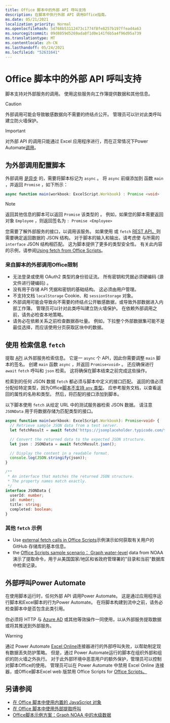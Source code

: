 ```yaml
---
title: Office 脚本中的外部 API 呼叫支持
description: 在脚本中执行外部 API 调用Office指南。
ms.date: 05/21/2021
localization_priority: Normal
ms.openlocfilehash: 5d768b53112473c1774f8fe8257b197ffead4a63
ms.sourcegitcommit: 09d8859d5269ada8f1d0e141f6b5a4f96d95a739
ms.translationtype: MT
ms.contentlocale: zh-CN
ms.lasthandoff: 05/24/2021
ms.locfileid: "52631641"
---
```

# <a name="external-api-call-support-in-office-scripts"></a>Office 脚本中的外部 API 呼叫支持

脚本支持对外部服务的调用。 使用这些服务向工作簿提供数据和其他信息。

> [!CAUTION]
> 外部调用可能会导致敏感数据向不需要的终结点公开。 管理员可以针对此类呼叫建立防火墙保护。

> [!IMPORTANT]
> 对外部 API 的调用只能通过 Excel 应用程序进行，而在正常情况下Power Automate[调用](#external-calls-from-power-automate)。

## <a name="configure-your-script-for-external-calls"></a>为外部调用配置脚本

外部调用 [是异步](https://developer.mozilla.org/docs/Learn/JavaScript/Asynchronous/Async_await) 的，需要将脚本标记为 `async` 。 将 `async` 前缀添加到 函数 `main` ，并返回 `Promise` ，如下所示：

```typescript
async function main(workbook: ExcelScript.Workbook) : Promise <void>
```

> [!NOTE]
> 返回其他信息的脚本可以返回 `Promise` 该类型的 。 例如，如果您的脚本需要返回对象 `Employee` ，则返回签名为 `: Promise <Employee>`

您需要了解外部服务的接口，以调用该服务。 如果使用 或 `fetch` [REST API，](https://wikipedia.org/wiki/Representational_state_transfer)则需要确定返回数据的 JSON 结构。 对于脚本的输入和输出，请考虑使 与所需的 `interface` JSON 结构相匹配。 这为脚本提供了更多的类型安全性。 有关此内容的示例，请参阅[Using fetch from Office Scripts](../resources/samples/external-fetch-calls.md)。

### <a name="limitations-with-external-calls-from-office-scripts"></a>来自脚本的外部调用Office限制

* 无法登录或使用 OAuth2 类型的身份验证流。 所有密钥和凭据必须硬编码 (源文件进行硬编码) 。
* 没有用于存储 API 凭据和密钥的基础结构。 这必须由用户管理。
* 不支持文档 `localStorage` Cookie、和 `sessionStorage` 对象。
* 外部调用可能会导致向不需要的终结点公开敏感数据，或导致外部数据进入内部工作簿。 管理员可以针对此类呼叫建立防火墙保护。 在依赖外部调用之前，请务必检查本地策略。
* 请务必在依赖关系之前检查数据吞吐量。 例如，下拉整个外部数据集可能不是最佳选择，而应该使用分页获取区块中的数据。

## <a name="retrieve-information-with-fetch"></a>使用 检索信息 `fetch`

提取 [API](https://developer.mozilla.org/docs/Web/API/Fetch_API) 从外部服务检索信息。 它是一 `async` 个 API，因此你需要调整 `main` 脚本的签名。 创建 `main` 函数 `async` ，并返回 `Promise<void>` 。 还应确保进行 `await` `fetch` 呼叫和 `json` 检索。 这将确保在脚本结束之前完成这些操作。

检索到的任何 JSON 数据 `fetch` 都必须与脚本中定义的接口匹配。 返回的值必须分配给特定类型，因为Office[脚本不支持 `any` 类型](typescript-restrictions.md#no-any-type-in-office-scripts)。 应参考服务文档，以查看返回的属性的名称和类型。 然后，将匹配的接口添加到脚本。

以下脚本使用 `fetch` 从给定 URL 中的测试服务器检索 JSON 数据。 请注意 `JSONData` 用于将数据存储为匹配类型的接口。

```TypeScript
async function main(workbook: ExcelScript.Workbook): Promise<void> {
  // Retrieve sample JSON data from a test server.
  let fetchResult = await fetch('https://jsonplaceholder.typicode.com/todos/1');

  // Convert the returned data to the expected JSON structure.
  let json : JSONData = await fetchResult.json();

  // Display the content in a readable format.
  console.log(JSON.stringify(json));
}

/**
 * An interface that matches the returned JSON structure.
 * The property names match exactly.
 */
interface JSONData {
  userId: number;
  id: number;
  title: string;
  completed: boolean;
}
```

### <a name="other-fetch-samples"></a>其他 `fetch` 示例

* Use [external fetch calls in Office Scripts](../resources/samples/external-fetch-calls.md)示例演示如何获取有关用户的 GitHub 存储库的基本信息。
* the [Office Scripts sample scenario： Graph water-level](../resources/scenarios/noaa-data-fetch.md) data from NOAA 演示了提取命令，用于从美国国家/地区和省政府管理署的"目录和当前"数据库中检索记录。

## <a name="external-calls-from-power-automate"></a>外部呼叫Power Automate

在使用脚本运行时，任何外部 API 调用Power Automate。 这是通过应用程序运行脚本和Excel脚本的行为Power Automate。 在将脚本构建到流中之前，请务必检查脚本中是否包含此类引用。

你必须将 HTTP 与 [Azure AD](/connectors/webcontents/) 或其他等效操作一同使用，以从外部服务提取数据或将其推送到外部服务。

> [!WARNING]
> 通过 Power Automate [Excel Online](/connectors/excelonlinebusiness)连接器进行的外部呼叫失败，以帮助制定现有数据丢失防护策略。 但是，通过 Power Automate运行的脚本在组织外部和组织的防火墙之外执行。 对于此外部环境中恶意用户的额外保护，管理员可以控制对脚本Office的使用。 管理员可以在 Power Automate 中禁用 Excel Online 连接器，或Office脚本Excel web 版禁用 Office Scripts for [Office Scripts。](/microsoft-365/admin/manage/manage-office-scripts-settings)

## <a name="see-also"></a>另请参阅

* [在 Office 脚本中使用内置的 JavaScript 对象](javascript-objects.md)
* [在 Office 脚本中使用外部提取呼叫](../resources/samples/external-fetch-calls.md)
* [Office脚本示例方案：Graph NOAA 中的水级数据](../resources/scenarios/noaa-data-fetch.md)
